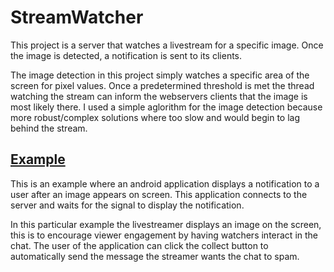 # StreamWatcher
This project is a server that watches a livestream for a specific image. Once the image is detected, a notification is sent to its clients. 

The image detection in this project simply watches a specific area of the screen for pixel values. 
Once a predetermined threshold is met the thread watching the stream can inform the webservers clients that the image is most likely there. 
I used a simple aglorithm for the image detection because more robust/complex solutions where too slow and would begin to lag behind the stream.

## [Example](https://www.youtube.com/watch?v=MDvIGO-pR2U)
This is an example where an android application displays a notification to a user after an image appears on screen. 
This application connects to the server and waits for the signal to display the notification. 


In this particular example the livestreamer displays an image on the screen, this is to encourage viewer engagement by having 
watchers interact in the chat. The user of the application can click the collect button to automatically send the 
message the streamer wants the chat to spam. 
